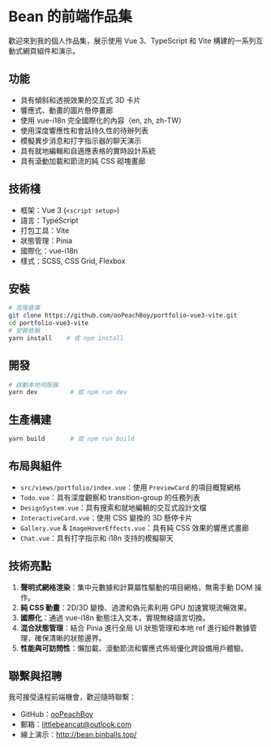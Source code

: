 # Bean 的前端作品集

歡迎來到我的個人作品集，展示使用 Vue 3、TypeScript 和 Vite 構建的一系列互動式網頁組件和演示。

## 功能
- 具有傾斜和透視效果的交互式 3D 卡片
- 響應式、動畫的圖片懸停畫廊
- 使用 vue-i18n 完全國際化的內容（en, zh, zh-TW）
- 使用深度響應性和會話持久性的待辦列表
- 模擬異步消息和打字指示器的聊天演示
- 具有就地編輯和自適應表格的實時設計系統
- 具有滾動加載和節流的純 CSS 砌塊畫廊

## 技術棧
- 框架：Vue 3 (`<script setup>`)
- 語言：TypeScript
- 打包工具：Vite
- 狀態管理：Pinia
- 國際化：vue-i18n
- 樣式：SCSS, CSS Grid, Flexbox

## 安裝
```bash
# 克隆倉庫
git clone https://github.com/ooPeachBoy/portfolio-vue3-vite.git
cd portfolio-vue3-vite
# 安裝依賴
yarn install    # 或 npm install
```

## 開發
```bash
# 啟動本地伺服器
yarn dev         # 或 npm run dev
```

## 生產構建
```bash
yarn build       # 或 npm run build
```

## 布局與組件
- `src/views/portfolio/index.vue`：使用 `PreviewCard` 的項目概覽網格
- `Todo.vue`：具有深度觀察和 transition-group 的任務列表
- `DesignSystem.vue`：具有搜索和就地編輯的交互式設計文檔
- `InteractiveCard.vue`：使用 CSS 變換的 3D 懸停卡片
- `Gallery.vue` & `ImageHoverEffects.vue`：具有純 CSS 效果的響應式畫廊
- `Chat.vue`：具有打字指示和 i18n 支持的模擬聊天

## 技術亮點
1. **聲明式網格渲染**：集中元數據和計算屬性驅動的項目網格，無需手動 DOM 操作。
2. **純 CSS 動畫**：2D/3D 變換、過渡和偽元素利用 GPU 加速實現流暢效果。
3. **國際化**：通過 vue-i18n 動態注入文本，實現無縫語言切換。
4. **混合狀態管理**：結合 Pinia 進行全局 UI 狀態管理和本地 ref 進行組件數據管理，確保清晰的狀態邊界。
5. **性能與可訪問性**：懶加載、滾動節流和響應式佈局優化跨設備用戶體驗。

## 聯繫與招聘
我可接受遠程前端機會，歡迎隨時聯繫：
- GitHub：[ooPeachBoy](https://github.com/ooPeachBoy)
- 郵箱：littlebeancat@outlook.com
 - 線上演示：http://bean.binballs.top/
